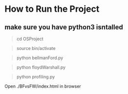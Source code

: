 # How to Run the Project

## make sure you have python3 isntalled

> cd OSProject

> source bin/activate

> python bellmanFord.py

> python floydWarshall.py

> python profiling.py

Open ./BFvsFW/index.html in browser